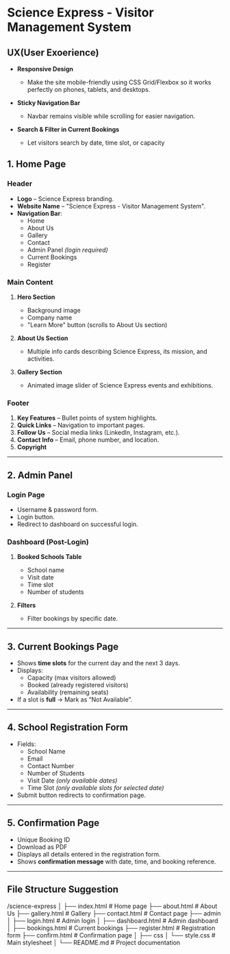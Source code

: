 # Science Express - Visitor Management System

## UX(User Exoerience)
- **Responsive Design**
    - Make the site mobile-friendly using CSS Grid/Flexbox so it works perfectly on phones, tablets, and desktops.

- **Sticky Navigation Bar**
    - Navbar remains visible while scrolling for easier navigation.

- **Search & Filter in Current Bookings**
    - Let visitors search by date, time slot, or capacity

## 1. Home Page

### Header
- **Logo** – Science Express branding.
- **Website Name** – "Science Express - Visitor Management System".
- **Navigation Bar**:
  - Home
  - About Us
  - Gallery
  - Contact
  - Admin Panel *(login required)*
  - Current Bookings
  - Register

### Main Content
1. **Hero Section**
   - Background image
   - Company name
   - "Learn More" button (scrolls to About Us section)

2. **About Us Section**
   - Multiple info cards describing Science Express, its mission, and activities.

3. **Gallery Section**
   - Animated image slider of Science Express events and exhibitions.

### Footer
1. **Key Features** – Bullet points of system highlights.
2. **Quick Links** – Navigation to important pages.
3. **Follow Us** – Social media links (LinkedIn, Instagram, etc.).
4. **Contact Info** – Email, phone number, and location.
5. **Copyright**

---

## 2. Admin Panel

### Login Page
- Username & password form.
- Login button.
- Redirect to dashboard on successful login.

### Dashboard (Post-Login)
1. **Booked Schools Table**
   - School name
   - Visit date
   - Time slot
   - Number of students

2. **Filters**
   - Filter bookings by specific date.

---

## 3. Current Bookings Page
- Shows **time slots** for the current day and the next 3 days.
- Displays:
  - Capacity (max visitors allowed)
  - Booked (already registered visitors)
  - Availability (remaining seats)
- If a slot is **full** → Mark as “Not Available”.

---

## 4. School Registration Form
- Fields:
  - School Name
  - Email
  - Contact Number
  - Number of Students
  - Visit Date *(only available dates)*
  - Time Slot *(only available slots for selected date)*
- Submit button redirects to confirmation page.

---

## 5. Confirmation Page
- Unique Booking ID
- Download as PDF
- Displays all details entered in the registration form.
- Shows **confirmation message** with date, time, and booking reference.

---

## File Structure Suggestion


/science-express
│
├── index.html # Home page
├── about.html # About Us
├── gallery.html # Gallery
├── contact.html # Contact page
├── admin
│ ├── login.html # Admin login
│ ├── dashboard.html # Admin dashboard
│
├── bookings.html # Current bookings
├── register.html # Registration form
├── confirm.html # Confirmation page
│
├── css
│ └── style.css # Main stylesheet
│
└── README.md # Project documentation